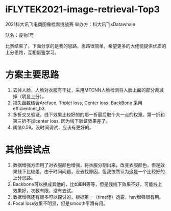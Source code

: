 # iFLYTEK2021-image-retrieval-Top3
2021科大讯飞电商图像检索挑战赛  举办方：科大讯飞xDatawhale


队名：废物1号

比赛结束了，下面分享的是我的思路，思路很简单，希望更多的大佬能提供优质的上分思路，互相借鉴学习。





# 方案主要思路

1.  去掉人脸，人脸对衣服有干扰，采用MTCNN人脸检测将人脸上面的部分裁减掉（明显上分）。
2.  损失函数结合Arcface,  Triplet loss, Center loss.  BackBone 采用efficientnet_b3.
3.  多折交叉验证，线下效果比较好的的那一折最后取个大一点的权重。第一折和第三折不加center loss. 因为线下验证效果差了。
4.  阈值0.59。没时间调试，应该有更好的。







# 其他尝试点

1. 数据增强方面用了对衣服颜色增强，将衣服分割出来，改变衣服颜色，但是效果线下比较差，由于时间问题，没去找原因，但我依然认为这是一个比较好的上分思路。
2. Backbone可以换成其他的，比如IBN等等，但是我线下效果不好，可能线上效果好，次数有限，没有去试。
3. 数据增强还有很多可以探讨的，根据第一（time佬）透露，hsv增强很有用。
4. Focal loss效果不明显，但是smooth平滑有用。
